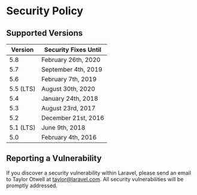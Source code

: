 # Security Policy

## Supported Versions

Version | Security Fixes Until
--- | ---
5.8	| February 26th, 2020
5.7	| September 4th, 2019
5.6	| February 7th, 2019
5.5 (LTS) | August 30th, 2020
5.4	| January 24th, 2018
5.3	| August 23rd, 2017
5.2	| December 21st, 2016
5.1 (LTS) | June 9th, 2018
5.0	| February 4th, 2016

## Reporting a Vulnerability

If you discover a security vulnerability within Laravel, please send an email to Taylor Otwell at taylor@laravel.com. All security vulnerabilities will be promptly addressed.
